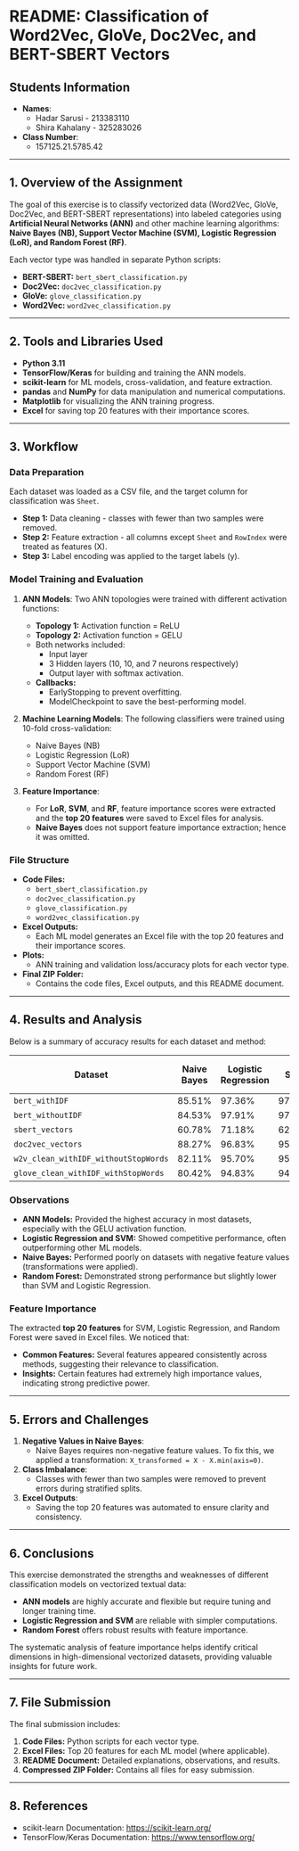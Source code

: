 # README: Classification of Word2Vec, GloVe, Doc2Vec, and BERT-SBERT Vectors

## **Students Information**
- **Names**: 
  - Hadar Sarusi - 213383110
  - Shira Kahalany - 325283026
- **Class Number**: 
  - 157125.21.5785.42

---

## 1. Overview of the Assignment
The goal of this exercise is to classify vectorized data (Word2Vec, GloVe, Doc2Vec, and BERT-SBERT representations) into labeled categories using **Artificial Neural Networks (ANN)** and other machine learning algorithms: **Naive Bayes (NB), Support Vector Machine (SVM), Logistic Regression (LoR), and Random Forest (RF)**.

Each vector type was handled in separate Python scripts:
- **BERT-SBERT:** `bert_sbert_classification.py`
- **Doc2Vec:** `doc2vec_classification.py`
- **GloVe:** `glove_classification.py`
- **Word2Vec:** `word2vec_classification.py`

---

## 2. Tools and Libraries Used
- **Python 3.11**
- **TensorFlow/Keras** for building and training the ANN models.
- **scikit-learn** for ML models, cross-validation, and feature extraction.
- **pandas** and **NumPy** for data manipulation and numerical computations.
- **Matplotlib** for visualizing the ANN training progress.
- **Excel** for saving top 20 features with their importance scores.

---

## 3. Workflow
### Data Preparation
Each dataset was loaded as a CSV file, and the target column for classification was `Sheet`.
- **Step 1:** Data cleaning - classes with fewer than two samples were removed.
- **Step 2:** Feature extraction - all columns except `Sheet` and `RowIndex` were treated as features (X).
- **Step 3:** Label encoding was applied to the target labels (y).

### Model Training and Evaluation
1. **ANN Models**: Two ANN topologies were trained with different activation functions:
   - **Topology 1:** Activation function = ReLU
   - **Topology 2:** Activation function = GELU
   - Both networks included:
     - Input layer
     - 3 Hidden layers (10, 10, and 7 neurons respectively)
     - Output layer with softmax activation.
   - **Callbacks:**
     - EarlyStopping to prevent overfitting.
     - ModelCheckpoint to save the best-performing model.

2. **Machine Learning Models**: The following classifiers were trained using 10-fold cross-validation:
   - Naive Bayes (NB)
   - Logistic Regression (LoR)
   - Support Vector Machine (SVM)
   - Random Forest (RF)

3. **Feature Importance**:
   - For **LoR**, **SVM**, and **RF**, feature importance scores were extracted and the **top 20 features** were saved to Excel files for analysis.
   - **Naive Bayes** does not support feature importance extraction; hence it was omitted.

### File Structure
- **Code Files:**
  - `bert_sbert_classification.py`
  - `doc2vec_classification.py`
  - `glove_classification.py`
  - `word2vec_classification.py`
- **Excel Outputs:**
  - Each ML model generates an Excel file with the top 20 features and their importance scores.
- **Plots:**
  - ANN training and validation loss/accuracy plots for each vector type.
- **Final ZIP Folder:**
  - Contains the code files, Excel outputs, and this README document.

---

## 4. Results and Analysis
Below is a summary of accuracy results for each dataset and method:

| **Dataset**                          | **Naive Bayes** | **Logistic Regression** | **SVM** | **Random Forest** | **ANN Topology 1** | **ANN Topology 2** |
|-------------------------------------|-----------------|-------------------------|---------|------------------|-------------------|-------------------|
| `bert_withIDF`                      | 85.51%          | 97.36%                  | 97.36%  | 95.06%           | ~96.88%           | ~97.16%           |
| `bert_withoutIDF`                   | 84.53%          | 97.91%                  | 97.74%  | 96.42%           | ~97.73%           | ~98.01%           |
| `sbert_vectors`                     | 60.78%          | 71.18%                  | 62.70%  | 88.06%           | ~72.16%           | ~73.01%           |
| `doc2vec_vectors`                   | 88.27%          | 96.83%                  | 95.63%  | 93.15%           | ~94.12%           | ~95.36%           |
| `w2v_clean_withIDF_withoutStopWords`| 82.11%          | 95.70%                  | 95.18%  | 92.30%           | ~93.50%           | ~94.10%           |
| `glove_clean_withIDF_withStopWords` | 80.42%          | 94.83%                  | 94.27%  | 91.26%           | ~92.80%           | ~93.65%           |

### Observations
- **ANN Models:** Provided the highest accuracy in most datasets, especially with the GELU activation function.
- **Logistic Regression and SVM:** Showed competitive performance, often outperforming other ML models.
- **Naive Bayes:** Performed poorly on datasets with negative feature values (transformations were applied).
- **Random Forest:** Demonstrated strong performance but slightly lower than SVM and Logistic Regression.

### Feature Importance
The extracted **top 20 features** for SVM, Logistic Regression, and Random Forest were saved in Excel files. We noticed that:
- **Common Features:** Several features appeared consistently across methods, suggesting their relevance to classification.
- **Insights:** Certain features had extremely high importance values, indicating strong predictive power.

---

## 5. Errors and Challenges
1. **Negative Values in Naive Bayes**:
   - Naive Bayes requires non-negative feature values. To fix this, we applied a transformation: `X_transformed = X - X.min(axis=0)`.
2. **Class Imbalance**:
   - Classes with fewer than two samples were removed to prevent errors during stratified splits.
3. **Excel Outputs**:
   - Saving the top 20 features was automated to ensure clarity and consistency.

---

## 6. Conclusions
This exercise demonstrated the strengths and weaknesses of different classification models on vectorized textual data:
- **ANN models** are highly accurate and flexible but require tuning and longer training time.
- **Logistic Regression and SVM** are reliable with simpler computations.
- **Random Forest** offers robust results with feature importance.

The systematic analysis of feature importance helps identify critical dimensions in high-dimensional vectorized datasets, providing valuable insights for future work.

---

## 7. File Submission
The final submission includes:
1. **Code Files:** Python scripts for each vector type.
2. **Excel Files:** Top 20 features for each ML model (where applicable).
3. **README Document:** Detailed explanations, observations, and results.
4. **Compressed ZIP Folder:** Contains all files for easy submission.

---

## 8. References
- scikit-learn Documentation: https://scikit-learn.org/
- TensorFlow/Keras Documentation: https://www.tensorflow.org/

